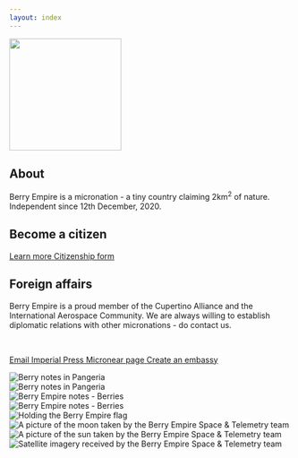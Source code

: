 ```yaml
---
layout: index
---
```


  <div>
    <img src="/images/flagwave.png" height="200" />
    <h2> About </h2>
    <p>Berry Empire is a micronation - a tiny country claiming 2km<sup>2</sup> of nature. Independent since 12th December, 2020.</p>
  </div>
  <div>
    <h2>Become a citizen</h2>
    <p><a class="thickbutton thick" href="/citizenship"> <span>Learn more</span> </a>
<a class="thickbutton thick" href="https://docs.google.com/forms/d/e/1FAIpQLSfkJTmNNMBZQjtnY1X0qukH5jc4miOadwbrQjsZ3HqjJVhTfQ/viewform?usp=sf_link"> <span>Citizenship form</span> </a></p>
  </div>
  <div>
    <h2>Foreign affairs</h2>
    <p>Berry Empire is a proud member of the Cupertino Alliance and the International Aerospace Community. We are always willing to establish diplomatic relations with other micronations - do contact us.</p>
    <br>
    <p>
    <a class="thickbutton thick" href="mailto:empire@duck.com"> <span>Email</span> </a>
    <a class="thickbutton thick" href="/press"> <span>Imperial Press</span> </a>
    <a class="thickbutton thick" target="_blank" href="https://micronear.cupertinoalliance.ca/micronation.html?m=RR"> <span>Micronear page</span> </a>
    <a class="thickbutton thick" href="/embassy/"> <span>Create an embassy</span> </a>
    </p>
  </div>
 <div class="grid">
  <div>
    <img src="/images/pangeria1.jpg" alt="Berry notes in Pangeria" />
  </div>
  <div>
    <img src="/images/pangeria4.jpg" alt="Berry notes in Pangeria" />
  </div>
  <div>
    <img src="/images/berrynotes_front.jpg" alt="Berry Empire notes - Berries" />
  </div>
  <div>
    <img src="/images/berrynotes_back.jpg" alt="Berry Empire notes - Berries" />
  </div>
  <div>
    <img src="/images/toubak.jpg" alt="Holding the Berry Empire flag" />
  </div>
  <div>
   <img src="/images/moon.jpg" alt="A picture of the moon taken by the Berry Empire Space & Telemetry team" />
  </div>
  <div>
   <img src="/images/sun.jpg" alt="A picture of the sun taken by the Berry Empire Space & Telemetry team" />
  </div>
  <div class="indexgrid_wider">
    <img src="/images/best_telemetry.png" alt="Satellite imagery received by the Berry Empire Space & Telemetry team" />
  </div>
 </div>
